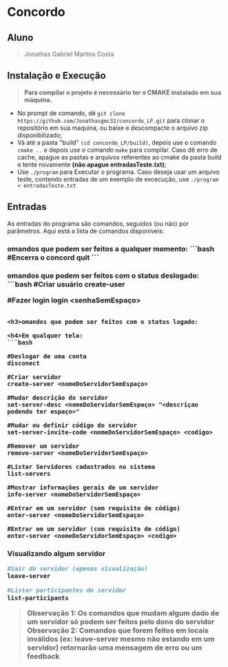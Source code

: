 # Concordo

## Aluno
>Jonathas Gabriel Martins Costa

## Instalação e Execução
> **Para compilar o projeto é necessário ter o CMAKE instalado em sua máquina.**

* No prompt de comando, dê ```git clone https://github.com/Jonathasgmc32/concordo_LP.git``` para clonar o repositório em sua maquina, ou baixe e descompacte o arquivo zip disponibilizado;
* Vá até a pasta "build" ```(cd concordo_LP/build)```, depois use o comando ```cmake ..``` e depois use o comando ```make``` para compilar. Caso dê erro de cache, apague as pastas e arquivos referentes ao cmake da pasta build e tente novamente **(não apague entradasTeste.txt)**;
* Use ```./program``` para Executar o programa. Caso deseja usar um arquivo teste, contendo entradas de um
exemplo de excecução, use ```./program < entradasTeste.txt```

## Entradas

As entradas do programa são comandos, seguidos (ou não) por parâmetros. Aqui está a lista de comandos disponíveis:

<h3>omandos que podem ser feitos a qualquer momento:
```bash
#Encerra o concord
quit
```

<h3>omandos que podem ser feitos com o status deslogado:
```bash
#Criar usuário
create-user <email> <senhaSemEspaço> <nome podendo ter espaço>

#Fazer login
login <email> <senhaSemEspaço>
```

<h3>omandos que podem ser feitos com o status logado:

<h4>Em qualquer tela:
```bash

#Deslogar de uma conta
disconect

#Criar servidor
create-server <nomeDoServidorSemEspaço>

#Mudar descrição do servidor
set-server-desc <nomeDoServidorSemEspaço> "<descriçao podendo ter espaço>"

#Mudar ou definir código do servidor
set-server-invite-code <nomeDoServidorSemEspaço> <codigo>

#Remover um servidor
remove-server <nomeDoServidorSemEspaço>

#Listar Servidores cadastrados no sistema
list-servers

#Mostrar informações gerais de um servidor
info-server <nomeDoServidorSemEspaço>

#Entrar em um servidor (sem requisito de código)
enter-server <nomeDoServidorSemEspaço>

#Entrar em um servidor (com requisito de código)
enter-server <nomeDoServidorSemEspaço> <codigo>
```

<h4>Visualizando algum servidor

```bash
#Sair do servidor (apenas visualização)
leave-server

#Listar participantes do servidor
list-participants
```
>Observação 1: Os comandos que mudam algum dado de um servidor só podem ser feitos pelo dono do servidor
>Observação 2: Comandos que forem feitos em locais inválidos (ex: leave-server mesmo não estando em um servidor) retornarão uma mensagem de erro ou um feedback